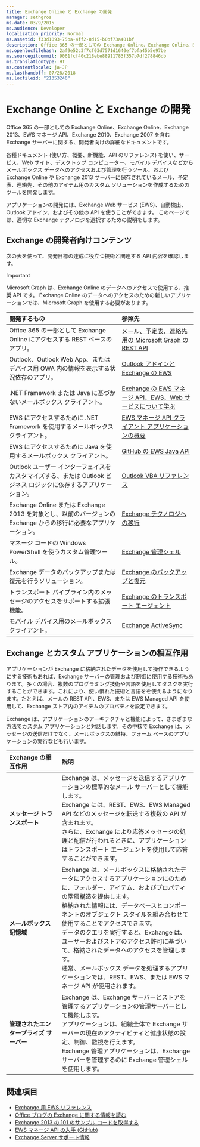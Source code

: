 ```yaml
---
title: Exchange Online と Exchange の開発
manager: sethgros
ms.date: 03/9/2015
ms.audience: Developer
localization_priority: Normal
ms.assetid: f33d1093-75ba-4ff2-8d15-b0bf73a401bf
description: Office 365 の一部としての Exchange Online、Exchange Online、Exchange 2013、EWS マネージ API、Exchange 2010、Exchange 2007 を含む Exchange サーバーに関する、開発者向けの詳細なドキュメントです。
ms.openlocfilehash: 2af9e52c3f7cf03d7571d1640ef7bfa45b5e97be
ms.sourcegitcommit: 9061fcf40c218ebe88911783f357b7df278846db
ms.translationtype: HT
ms.contentlocale: ja-JP
ms.lasthandoff: 07/28/2018
ms.locfileid: "21353246"
---
```

# <a name="exchange-online-and-exchange-development"></a>Exchange Online と Exchange の開発

Office 365 の一部としての Exchange Online、Exchange Online、Exchange 2013、EWS マネージ API、Exchange 2010、Exchange 2007 を含む Exchange サーバーに関する、開発者向けの詳細なドキュメントです。

各種ドキュメント (使い方、概要、新機能、API のリファレンス) を使い、サービス、Web サイト、デスクトップ コンピューター、モバイル デバイスなどからメールボックス データへのアクセスおよび管理を行うツール、および Exchange Online や Exchange 2013 サーバーに保存されているメール、予定表、連絡先、その他のアイテム用のカスタム ソリューションを作成するためのツールを開発します。

アプリケーションの開発には、Exchange Web サービス (EWS)、自動検出、Outlook アドイン、およびその他の API を使うことができます。 このページでは、適切な Exchange テクノロジを選択するための説明をします。

## <a name="exchange-developer-content"></a>Exchange の開発者向けコンテンツ

次の表を使って、開発目標の達成に役立つ技術と関連する API 内容を確認します。

> [!IMPORTANT]
> Microsoft Graph は、Exchange Online のデータへのアクセスで使用する、推奨 API です。 Exchange Online のデータへのアクセスのための新しいアプリケーションでは、Microsoft Graph を使用する必要があります。

|開発するもの|参照先|
|:-----|:-----|
|Office 365 の一部として Exchange Online にアクセスする REST ベースのアプリ。|[メール、予定表、連絡先用の Microsoft Graph の REST API](exchange-web-services/office-365-rest-apis-for-mail-calendars-and-contacts.md) |
|Outlook、Outlook Web App、または デバイス用 OWA 内の情報を表示する状況依存のアプリ。 |[Outlook アドインと Exchange の EWS](exchange-web-services/mail-apps-for-outlook-and-ews-in-exchange.md) |
|.NET Framework または Java に基づかないメールボックス クライアント。 |[Exchange の EWS マネージ API、EWS、Web サービスについて学ぶ](exchange-web-services/explore-the-ews-managed-api-ews-and-web-services-in-exchange.md) |
|EWS にアクセスするために .NET Framework を使用するメールボックス クライアント。 |[EWS マネージ API クライアント アプリケーションの概要](exchange-web-services/get-started-with-ews-managed-api-client-applications.md) |
|EWS にアクセスするために Java を使用するメールボックス クライアント。 |[GitHub の EWS Java API](https://github.com/OfficeDev/ews-java-api) |
|Outlook ユーザー インターフェイスをカスタマイズする、または Outlook ビジネス ロジックに依存するアプリケーション。  |[Outlook VBA リファレンス](https://msdn.microsoft.com/ja-JP/VBA/VBA-Outlook) |
|Exchange Online または Exchange 2013 を対象とし、以前のバージョンの Exchange からの移行に必要なアプリケーション。  |[Exchange テクノロジへの移行](migrating-to-exchange-online-and-exchange-2013-technologies.md) |
|マネージ コードの Windows PowerShell を使うカスタム管理ツール。   |[Exchange 管理シェル](management/exchange-management-shell.md) |
|Exchange データのバックアップまたは復元を行うソリューション。  |[Exchange のバックアップと復元](backup-restore/backup-and-restore-for-exchange-2013.md) |
|トランスポート パイプライン内のメッセージのアクセスをサポートする拡張機能。   |[Exchange のトランスポート エージェント](transport-agents/transport-agents-in-exchange-2013.md)  |
|モバイル デバイス用のメールボックス クライアント。   |[Exchange ActiveSync](https://technet.microsoft.com/ja-JP/library/aa998357.aspx) |

## <a name="exchange-interactions-with-custom-applications"></a>Exchange とカスタム アプリケーションの相互作用

アプリケーションが Exchange に格納されたデータを使用して操作できるようにする技術もあれば、Exchange サーバーの管理および制御に使用する技術もあります。多くの場合、複数のプログラミング技術や言語を使用してタスクを実行することができます。これにより、使い慣れた技術と言語をを使えるようになります。たとえば、メールの REST API、EWS、または EWS Managed API を使用して、Exchange ストア内のアイテムのプロパティを設定できます。

Exchange は、アプリケーションのアーキテクチャと機能によって、さまざまな方法でカスタム アプリケーションと対話します。その中核で Exchange は、メッセージの送信だけでなく、メールボックスの維持、フォーム ベースのアプリケーションの実行なども行います。

|Exchange の相互作用|説明|
|:-----|:-----|
|**メッセージ トランスポート**|Exchange は、メッセージを送信するアプリケーションの標準的なメール サーバーとして機能します。<br/>Exchange には、REST、EWS、EWS Managed API などのメッセージを転送する複数の API が含まれます。<br/>さらに、Exchange により応答メッセージの処理と配信が行われるときに、アプリケーションはトランスポート エージェントを使用して応答することができます。 |
|**メールボックス記憶域** |Exchange は、メールボックスに格納されたデータにアクセスするアプリケーションにのために、フォルダー、アイテム、およびプロパティの階層構造を提供します。<br/>格納された情報には、データベースとコンポーネントのオブジェクト スタイルを組み合わせて使用することでアクセスできます。<br/>データのクエリを実行すると、Exchange は、ユーザーおよびストアのアクセス許可に基づいて、格納されたデータへのアクセスを管理します。<br/>通常、メールボックス データを処理するアプリケーションでは、REST、EWS、または EWS マネージ API が使用されます。|
|**管理されたエンタープライズ サーバー** |Exchange は、Exchange サーバーとストアを管理するアプリケーションの管理サーバーとして機能します。<br/>アプリケーションは、組織全体で Exchange サーバーの現在のアクティビティと健康状態の設定、制御、監視を行えます。<br/>Exchange 管理アプリケーションは、Exchange サーバーを管理するのに Exchange 管理シェルを使用します。 |

## <a name="see-also"></a>関連項目

- 
  [Exchange 用 EWS リファレンス](https://msdn.microsoft.com/en-us/library/dn186243(v=exchg.150).aspx)
- [Office ブログの Exchange に関する情報を読む](https://www.microsoft.com/ja-JP/microsoft-365/blog/)
- [Exchange 2013 の 101 のサンプル コードを取得する](https://code.msdn.microsoft.com/office/Exchange-2013-101-Code-3c38582c)
- [EWS マネージ API の入手 (GitHub)](https://github.com/OfficeDev/ews-managed-api/blob/master/README.md)
- [Exchange Server サポート情報](https://support.microsoft.com/en-us/getsupport?oaspworkflow=start_1.0.0.0&wf=0&wfname=productselection&gprid=730&x=13&y=7&st=1&wfxredirect=1&sd=gn&ccsid=635890984021344661&forceorigin=esmc)

